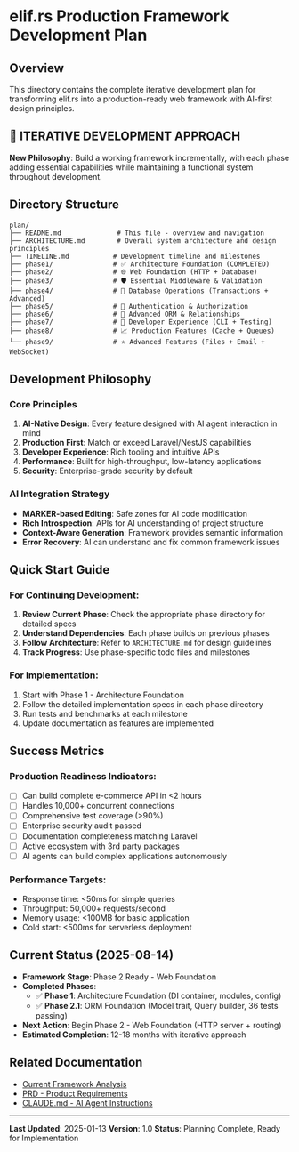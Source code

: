 # elif.rs Production Framework Development Plan

## Overview
This directory contains the complete iterative development plan for transforming elif.rs into a production-ready web framework with AI-first design principles.

## 🔄 **ITERATIVE DEVELOPMENT APPROACH**
**New Philosophy**: Build a working framework incrementally, with each phase adding essential capabilities while maintaining a functional system throughout development.

## Directory Structure
```
plan/
├── README.md              # This file - overview and navigation
├── ARCHITECTURE.md        # Overall system architecture and design principles
├── TIMELINE.md           # Development timeline and milestones
├── phase1/               # ✅ Architecture Foundation (COMPLETED)
├── phase2/               # 🌐 Web Foundation (HTTP + Database)
├── phase3/               # 🛡️ Essential Middleware & Validation
├── phase4/               # 💾 Database Operations (Transactions + Advanced)
├── phase5/               # 🔐 Authentication & Authorization
├── phase6/               # 🔗 Advanced ORM & Relationships
├── phase7/               # 🚀 Developer Experience (CLI + Testing)
├── phase8/               # 📈 Production Features (Cache + Queues)
└── phase9/               # ⭐ Advanced Features (Files + Email + WebSocket)
```

## Development Philosophy

### Core Principles
1. **AI-Native Design**: Every feature designed with AI agent interaction in mind
2. **Production First**: Match or exceed Laravel/NestJS capabilities
3. **Developer Experience**: Rich tooling and intuitive APIs
4. **Performance**: Built for high-throughput, low-latency applications
5. **Security**: Enterprise-grade security by default

### AI Integration Strategy
- **MARKER-based Editing**: Safe zones for AI code modification
- **Rich Introspection**: APIs for AI understanding of project structure
- **Context-Aware Generation**: Framework provides semantic information
- **Error Recovery**: AI can understand and fix common framework issues

## Quick Start Guide

### For Continuing Development:
1. **Review Current Phase**: Check the appropriate phase directory for detailed specs
2. **Understand Dependencies**: Each phase builds on previous phases
3. **Follow Architecture**: Refer to `ARCHITECTURE.md` for design guidelines
4. **Track Progress**: Use phase-specific todo files and milestones

### For Implementation:
1. Start with Phase 1 - Architecture Foundation
2. Follow the detailed implementation specs in each phase directory
3. Run tests and benchmarks at each milestone
4. Update documentation as features are implemented

## Success Metrics

### Production Readiness Indicators:
- [ ] Can build complete e-commerce API in <2 hours
- [ ] Handles 10,000+ concurrent connections
- [ ] Comprehensive test coverage (>90%)
- [ ] Enterprise security audit passed
- [ ] Documentation completeness matching Laravel
- [ ] Active ecosystem with 3rd party packages
- [ ] AI agents can build complex applications autonomously

### Performance Targets:
- Response time: <50ms for simple queries
- Throughput: 50,000+ requests/second
- Memory usage: <100MB for basic application
- Cold start: <500ms for serverless deployment

## Current Status (2025-08-14)
- **Framework Stage**: Phase 2 Ready - Web Foundation
- **Completed Phases**: 
  - ✅ **Phase 1**: Architecture Foundation (DI container, modules, config)
  - ✅ **Phase 2.1**: ORM Foundation (Model trait, Query builder, 36 tests passing)
- **Next Action**: Begin Phase 2 - Web Foundation (HTTP server + routing)
- **Estimated Completion**: 12-18 months with iterative approach

## Related Documentation
- [Current Framework Analysis](../README.md)
- [PRD - Product Requirements](../PRD.md)
- [CLAUDE.md - AI Agent Instructions](../CLAUDE.md)

---

**Last Updated**: 2025-01-13
**Version**: 1.0
**Status**: Planning Complete, Ready for Implementation